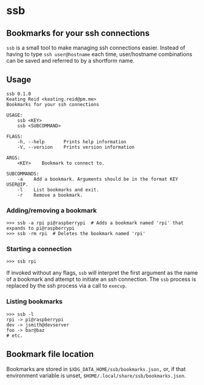 # ssb
## Bookmarks for your ssh connections

`ssb` is a small tool to make managing ssh connections easier. Instead of
having to type `ssh user@hostname` each time, user/hostname combinations can
be saved and referred to by a shortform name.

## Usage
```
ssb 0.1.0
Keating Reid <keating.reid@pm.me>
Bookmarks for your ssh connections

USAGE:
    ssb <KEY>
    ssb <SUBCOMMAND>

FLAGS:
    -h, --help       Prints help information
    -V, --version    Prints version information

ARGS:
    <KEY>    Bookmark to connect to.

SUBCOMMANDS:
    -a    Add a bookmark. Arguments should be in the format KEY USER@IP.
    -l    List bookmarks and exit.
    -r    Remove a bookmark.
```

### Adding/removing a bookmark
```
>>> ssb -a rpi pi@raspberrypi  # Adds a bookmark named 'rpi' that expands to pi@raspberrypi
>>> ssb -rm rpi  # Deletes the bookmark named 'rpi'
```

### Starting a connection
```
>>> ssb rpi
```
If invoked without any flags, `ssb` will interpret the first argument as the
name of a bookmark and attempt to initiate an ssh connection. The `ssb` process
is replaced by the ssh process via a call to `execvp`.

### Listing bookmarks
```
>>> ssb -l
rpi -> pi@raspberrypi
dev -> jsmith@devserver
foo -> bar@baz
# etc.
```

## Bookmark file location
Bookmarks are stored in `$XDG_DATA_HOME/ssb/bookmarks.json,` or, if that
environment variable is unset, `$HOME/.local/share/ssb/bookmarks.json`.

